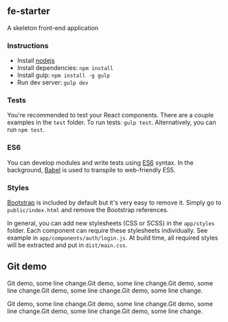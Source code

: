 ## fe-starter
A skeleton front-end application 

### Instructions
- Install [nodejs](https://nodejs.org)
- Install dependencies: `npm install`
- Install gulp: `npm install -g gulp`
- Run dev server: `gulp dev`

### Tests
You're recommended to test your React components. There are a couple examples in the `test` folder.
To run tests: `gulp test`. Alternatively, you can run `npm test`.

### ES6
You can develop modules and write tests using [ES6](https://github.com/lukehoban/es6features) syntax. In the background, [Babel](https://babeljs.io) is used to transpile to web-friendly ES5.   

### Styles
[Bootstrap](http://getbootstrap.com) is included by default but it's very easy to remove it. Simply go to `public/index.html` and remove the Bootstrap references.

In general, you can add new stylesheets (CSS or SCSS) in the `app/styles` folder. Each component can require these stylesheets individually. See example in `app/components/auth/login.js`. At build time, all required styles will be extracted and put in `dist/main.css`. 

## Git demo

Git demo, some line change.Git demo, some line change.Git demo, some line change.Git demo, some line change.Git demo, some line change.

Git demo, some line change.Git demo, some line change.Git demo, some line change.Git demo, some line change.Git demo, some line change.

